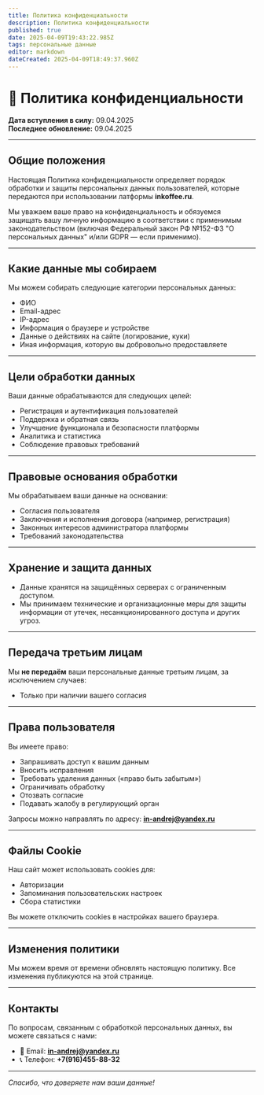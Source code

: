 ```yaml
---
title: Политика конфиденциальности
description: Политика конфиденциальности
published: true
date: 2025-04-09T19:43:22.985Z
tags: персональные данные
editor: markdown
dateCreated: 2025-04-09T18:49:37.960Z
---
```


# 🔐 Политика конфиденциальности

**Дата вступления в силу:** 09.04.2025  
**Последнее обновление:** 09.04.2025

---

## Общие положения

Настоящая Политика конфиденциальности определяет порядок обработки и защиты персональных данных пользователей, которые передаются при использовании латформы **inkoffee.ru**.

Мы уважаем ваше право на конфиденциальность и обязуемся защищать вашу личную информацию в соответствии с применимым законодательством (включая Федеральный закон РФ №152-ФЗ "О персональных данных" и/или GDPR — если применимо).

---

## Какие данные мы собираем

Мы можем собирать следующие категории персональных данных:

- ФИО
- Email-адрес
- IP-адрес
- Информация о браузере и устройстве
- Данные о действиях на сайте (логирование, куки)
- Иная информация, которую вы добровольно предоставляете

---

## Цели обработки данных

Ваши данные обрабатываются для следующих целей:

- Регистрация и аутентификация пользователей
- Поддержка и обратная связь
- Улучшение функционала и безопасности платформы
- Аналитика и статистика
- Соблюдение правовых требований

---

## Правовые основания обработки

Мы обрабатываем ваши данные на основании:

- Согласия пользователя
- Заключения и исполнения договора (например, регистрация)
- Законных интересов администратора платформы
- Требований законодательства

---

## Хранение и защита данных

- Данные хранятся на защищённых серверах с ограниченным доступом.
- Мы принимаем технические и организационные меры для защиты информации от утечек, несанкционированного доступа и других угроз.

---

## Передача третьим лицам

Мы **не передаём** ваши персональные данные третьим лицам, за исключением случаев:

- Только при наличии вашего согласия

---

## Права пользователя

Вы имеете право:

- Запрашивать доступ к вашим данным
- Вносить исправления
- Требовать удаления данных («право быть забытым»)
- Ограничивать обработку
- Отозвать согласие
- Подавать жалобу в регулирующий орган

Запросы можно направлять по адресу: **in-andrej@yandex.ru**

---

## Файлы Cookie

Наш сайт может использовать cookies для:

- Авторизации
- Запоминания пользовательских настроек
- Сбора статистики

Вы можете отключить cookies в настройках вашего браузера.

---

## Изменения политики

Мы можем время от времени обновлять настоящую политику. Все изменения публикуются на этой странице.

---

## Контакты

По вопросам, связанным с обработкой персональных данных, вы можете связаться с нами:

- 📧 Email: **in-andrej@yandex.ru**
- 📞 Телефон: **+7(916)455-88-32**
---

_Спасибо, что доверяете нам ваши данные!_